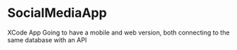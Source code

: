 # SocialMediaApp
XCode App
Going to have a mobile and web version, both connecting to the same database with an API
